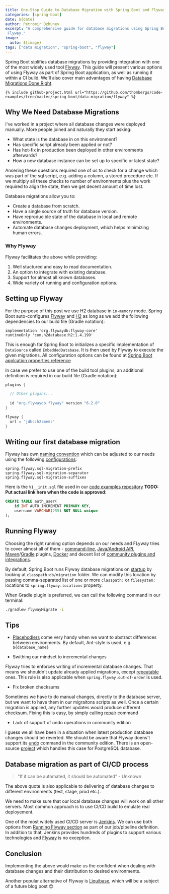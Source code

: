 ```yaml
---
title: One-Stop Guide to Database Migration with Spring Boot and Flyway
categories: [spring-boot]
date: ${date}
author: Petromir Dzhunev
excerpt: "A comprehensive guide for database migrations using Spring Boot and its support of
 Flyway."
image:
  auto: ${image}
tags: ["data migration", "spring-boot", "flyway"]
---
```


Spring Boot siplifies database migrations by providing integration with one of the most widely used tool [Flyway](https://flywaydb.org/). This guide will present various options of using Flyway as part of Spring Boot application, as well as running it within a CI build. We'll also cover main advantages of having [Database Migrations Done Right](https://reflectoring.io/tool-based-database-refactoring/).

```
{% include github-project.html url="https://github.com/thombergs/code-examples/tree/master/spring-boot/data-migration/flyway" %}
```

## Why We Need Database Migrations

I've worked in a project where all database changes were deployed manually. More people joined and naturally they start asking:

* What state is the database in on this environment?
* Has specific script already been applied or not?
* Has hot-fix in production been deployed in other environments afterwards?
* How a new database instance can be set up to specific or latest state?

Ansering these questions required one of us to check for a change which was part of the sql script, e.g. adding a column, a stored procedure etc. If we multiply all these checks to number of environments plus the work required to align the state, then we get decent amount of time lost.

Database migrations allow you to:

* Create a database from scratch.
* Have a single source of truth for database version.
* Have reproducible state of the database in local and remote environments.
* Automate database changes deployment, which helps minimizing human errors.

### Why Flyway

Flyway facilitates the above while providing:

1. Well stuctured and easy to read documentation.
2. An option to integrate with existing database.
3. Support for almost all known databases.
4. Wide variety of running and configuration options.

## Setting up Flyway

For the purpose of this post we use H2 database in `in-memory` mode. Spring Boot auto-configures [Flyway](https://docs.spring.io/spring-boot/docs/current/reference/html/howto.html#howto-execute-flyway-database-migrations-on-startup) and [H2](https://docs.spring.io/spring-boot/docs/current/reference/html/spring-boot-features.html#boot-features-embedded-database-support) as long as we add the following dependencies to our build file (Gradle notation):

```
implementation 'org.flywaydb:flyway-core'
runtimeOnly 'com.h2database:h2:1.4.199'
```

This is enough for Spring Boot to initializes a specific implementation of `DataSource` called `EmbeddedDatabase`. It is  then used by Flyway to execute the given migrations. All configuration options can be found at [Spring Boot applcation properties reference](https://docs.spring.io/spring-boot/docs/current/reference/html/appendix-application-properties.html)

In case we prefer to use one of the build tool plugins, an additional definition is required in our build file (Gradle notation):

```gradle
plugins {

  // Other plugins...
 
  id "org.flywaydb.flyway" version "6.2.0"
}

flyway {
  url = 'jdbc:h2:mem:'
}
```

## Writing our first database migration

Flyway has own [naming convention](https://flywaydb.org/documentation/migrations#sql-based-migrations) which can be adjusted to our needs using the following [configurations](https://docs.spring.io/spring-boot/docs/current/reference/html/appendix-application-properties.html#data-migration-properties):

```
spring.flyway.sql-migration-prefix
spring.flyway.sql-migration-separator
spring.flyway.sql-migration-suffixes
```

Here is the `V1__init.sql` file used in our [code examples repository](https://github.com/thombergs/code-examples/tree/master/spring-boot) **TODO: Put actual link here when the code is approved**:

```sql
CREATE TABLE auth_user(
    id INT AUTO_INCREMENT PRIMARY KEY,
    username VARCHAR(255) NOT NULL unique
);
```

## Running Flyway

Choosing the right running option depends on our needs and FLyway tries to cover almost all of them - [command-line](https://flywaydb.org/documentation/commandline/), [Java/Android API](https://flywaydb.org/documentation/api/), [Maven](https://flywaydb.org/documentation/maven/)/[Gradle](https://flywaydb.org/documentation/gradle/) plugins, [Docker](https://hub.docker.com/r/flyway/flyway) and decent list of [community plugins and integrations](https://flywaydb.org/documentation/plugins/).

By default, Spring Boot runs Flyway database migrations on [startup](https://docs.spring.io/spring-boot/docs/current/reference/html/howto.html#howto-execute-flyway-database-migrations-on-startup) by looking at `classpath:db/migration` folder. We can modify this location by passing comma-separated list of one or more `classpath:` or `filesystem:` locations to `spring.flyway.locations` property.

When Gradle plugin is preferred, we can call the following command in our terminal: 

```bash
./gradlew flywayMigrate -i
```

## Tips

* [Placehodlers](https://flywaydb.org/documentation/placeholders) come very handy when we want to abstract differences between environments. By default, Ant-style is used, e.g. `${database_name}`

* Swithing our mindset to incremental changes

Flyway tries to enforces writing of incremental database changes. That means we shouldn't update already applied migrations, except [repeatable](https://flywaydb.org/documentation/migrations#repeatable-migrations) ones. This rule is also applicable when `spring.flyway.out-of-order` is used.

* Fix broken checksums

Sometimes we have to do manual changes, directly to the database server, but we want to have them in our migraitons scripts as well. Once a certain migration is applied, any further updates would produce different checksum. Fixing this is easy, by simply calling [repair](https://flywaydb.org/documentation/command/repair) command

* Lack of support of undo operations in community edition

I guess we all have been in a situation when latest production database changes should be reverted. We should be aware that Flyway doens't support its [undo](https://flywaydb.org/documentation/command/undo) command in the community edition. There is an open-source [project](https://github.com/Majitek/strata-db-versioning) which handles this case for PostgreSQL database.

## Database migration as part of CI/CD process

> "If it can be automated, it should be automated" - Unknown

The above quote is also applicable to delivering of database changes to different environments (test, stage, prod etc.).

We need to make sure that our local database changes will work on all other servers. Most common approach is to use CI/CD build to emulate real deployement. 

One of the most widely used CI/CD server is [Jenkins](https://jenkins.io/). We can use both options from [Running Flyway section](#running-flyway) as part of our job/pipeline definition. In addition to that, Jenkins provides hundreds of plugins to support various technologies and [Flyway](https://plugins.jenkins.io/flyway-runner) is no exception. 

## Conclusion

Implementing the above would make us the confident when dealing with database changes and their distribution to desired environments. 

Another popular alternative of Flyway is [Liquibase](https://www.liquibase.org/), which will be a subject of a future blog post :blush:
